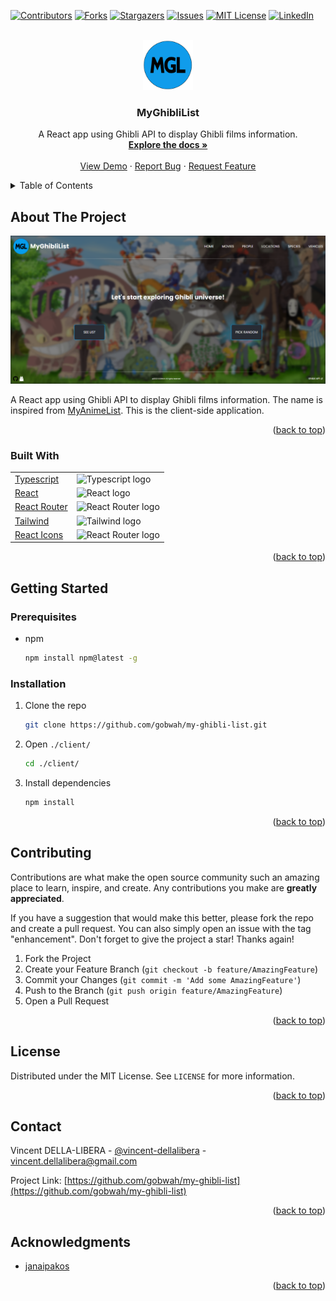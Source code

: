<!-- Improved compatibility of back to top link: See: https://github.com/othneildrew/Best-README-Template/pull/73 -->

<a id="readme-top"></a>

<!--
*** Thanks for checking out the Best-README-Template. If you have a suggestion
*** that would make this better, please fork the repo and create a pull request
*** or simply open an issue with the tag "enhancement".
*** Don't forget to give the project a star!
*** Thanks again! Now go create something AMAZING! :D
-->

<!-- PROJECT SHIELDS -->
<!--
*** I'm using markdown "reference style" links for readability.
*** Reference links are enclosed in brackets [ ] instead of parentheses ( ).
*** See the bottom of this document for the declaration of the reference variables
*** for contributors-url, forks-url, etc. This is an optional, concise syntax you may use.
*** https://www.markdownguide.org/basic-syntax/#reference-style-links
-->

[![Contributors][contributors-shield]][contributors-url]
[![Forks][forks-shield]][forks-url]
[![Stargazers][stars-shield]][stars-url]
[![Issues][issues-shield]][issues-url]
[![MIT License][license-shield]][license-url]
[![LinkedIn][linkedin-shield]][linkedin-url]

<!--

TAGS

https://my-ghibli-list-gobwah.vercel.app
public/icon.png
gobwah
my-ghibli-list
MyGhibliList
A React app using Ghibli API to display Ghibli films information

-->

<!-- PROJECT LOGO -->
<br />
<div align="center">
  <a href="https://my-ghibli-list-gobwah.vercel.app">
    <img src="public/logo.png" alt="Logo" width="80" height="80">
  </a>

<h3 align="center">MyGhibliList</h3>

  <p align="center">
    A React app using Ghibli API to display Ghibli films information.
    <br />
    <a href="https://github.com/gobwah/my-ghibli-list"><strong>Explore the docs »</strong></a>
    <br />
    <br />
    <a href="https://my-ghibli-list-gobwah.vercel.app">View Demo</a>
    ·
    <a href="https://github.com/gobwah/my-ghibli-list/issues">Report Bug</a>
    ·
    <a href="https://github.com/gobwah/my-ghibli-list/issues">Request Feature</a>
  </p>
</div>

<!-- TABLE OF CONTENTS -->
<details>
  <summary>Table of Contents</summary>
  <ol>
    <li>
      <a href="#about-the-project">About The Project</a>
      <ul>
        <li>
        <a href="#built-with">Built With</a></li>
      </ul>
    </li>
    <li>
      <a href="#getting-started">Getting Started</a>
      <ul>
        <li><a href="#prerequisites">Prerequisites</a></li>
        <li><a href="#installation">Installation</a></li>
      </ul>
    </li>
    <li><a href="#contributing">Contributing</a></li>
    <li><a href="#license">License</a></li>
    <li><a href="#contact">Contact</a></li>
    <li><a href="#acknowledgments">Acknowledgments</a></li>
  </ol>
</details>

<!-- ABOUT THE PROJECT -->

## About The Project

[![MyGhibliList Screen Shot][product-screenshot]](https://my-ghibli-list-gobwah.vercel.app)

A React app using Ghibli API to display Ghibli films information. The name is inspired from [MyAnimeList](https://myanimelist.net/). This is the client-side application.

<p align="right">(<a href="#readme-top">back to top</a>)</p>

### Built With

|                                                           |                                                                                                                                                                                                                                                                                                  |
| --------------------------------------------------------- | ------------------------------------------------------------------------------------------------------------------------------------------------------------------------------------------------------------------------------------------------------------------------------------------------ |
| [Typescript](https://react-icons.github.io/react-icons/)  | <img src="https://cdn-icons-png.flaticon.com/512/5968/5968381.png" alt="Typescript logo" width="50" height="50"/>                                                                                                                                                                                |
| [React](https://reactjs.org/)                             | <img src="https://avatars.githubusercontent.com/u/6412038?s=280&v=4" alt="React logo" width="50" height="50"/>                                                                                                                                                                                   |
| [React Router](https://reactrouter.com/)                  | <img src="https://pics.freeicons.io/uploads/icons/png/9267873881551942642-512.png" alt="React Router logo" width="50" height="50"/>                                                                                                                                                              |
| [Tailwind](https://tailwindcss.com/)                      | <img src="https://upload.wikimedia.org/wikipedia/commons/d/d5/Tailwind_CSS_Logo.svg" alt="Tailwind logo" width="50" height="50"/>                                                                                                                                                                |
| [React Icons](https://react-icons.github.io/react-icons/) | <img src="https://camo.githubusercontent.com/48d099290b4cb2d7937bcd96e8497cf1845b54a810a6432c70cf944b60b40c77/68747470733a2f2f7261776769742e636f6d2f676f72616e67616a69632f72656163742d69636f6e732f6d61737465722f72656163742d69636f6e732e737667" alt="React Router logo" width="50" height="50"/> |

<p align="right">(<a href="#readme-top">back to top</a>)</p>

<!-- GETTING STARTED -->

## Getting Started

### Prerequisites

- npm
  ```sh
  npm install npm@latest -g
  ```

### Installation

1. Clone the repo
   ```sh
   git clone https://github.com/gobwah/my-ghibli-list.git
   ```
2. Open `./client/`
   ```sh
   cd ./client/
   ```
3. Install dependencies
   ```sh
   npm install
   ```

<p align="right">(<a href="#readme-top">back to top</a>)</p>

<!-- CONTRIBUTING -->

## Contributing

Contributions are what make the open source community such an amazing place to learn, inspire, and create. Any contributions you make are **greatly appreciated**.

If you have a suggestion that would make this better, please fork the repo and create a pull request. You can also simply open an issue with the tag "enhancement".
Don't forget to give the project a star! Thanks again!

1. Fork the Project
2. Create your Feature Branch (`git checkout -b feature/AmazingFeature`)
3. Commit your Changes (`git commit -m 'Add some AmazingFeature'`)
4. Push to the Branch (`git push origin feature/AmazingFeature`)
5. Open a Pull Request

<p align="right">(<a href="#readme-top">back to top</a>)</p>

<!-- LICENSE -->

## License

Distributed under the MIT License. See `LICENSE` for more information.

<p align="right">(<a href="#readme-top">back to top</a>)</p>

<!-- CONTACT -->

## Contact

Vincent DELLA-LIBERA - [@vincent-dellalibera](https://linkedin.com/in/vincent-dellalibera) - vincent.dellalibera@gmail.com

Project Link: [https://github.com/gobwah/my-ghibli-list](https://github.com/gobwah/my-ghibli-list)

<p align="right">(<a href="#readme-top">back to top</a>)</p>

<!-- ACKNOWLEDGMENTS -->

## Acknowledgments

- [janaipakos](https://github.com/janaipakos/ghibliapi)

<p align="right">(<a href="#readme-top">back to top</a>)</p>

<!-- MARKDOWN LINKS & IMAGES -->
<!-- https://www.markdownguide.org/basic-syntax/#reference-style-links -->

[contributors-shield]: https://img.shields.io/github/contributors/gobwah/my-ghibli-list.svg?style=for-the-badge
[contributors-url]: https://github.com/gobwah/my-ghibli-list/graphs/contributors
[forks-shield]: https://img.shields.io/github/forks/gobwah/my-ghibli-list.svg?style=for-the-badge
[forks-url]: https://github.com/gobwah/my-ghibli-list/network/members
[stars-shield]: https://img.shields.io/github/stars/gobwah/my-ghibli-list.svg?style=for-the-badge
[stars-url]: https://github.com/gobwah/my-ghibli-list/stargazers
[issues-shield]: https://img.shields.io/github/issues/gobwah/my-ghibli-list.svg?style=for-the-badge
[issues-url]: https://github.com/gobwah/my-ghibli-list/issues
[license-shield]: https://img.shields.io/github/license/gobwah/my-ghibli-list.svg?style=for-the-badge
[license-url]: https://github.com/gobwah/my-ghibli-list/blob/master/LICENSE.txt
[linkedin-shield]: https://img.shields.io/badge/-LinkedIn-black.svg?style=for-the-badge&logo=linkedin&colorB=555
[linkedin-url]: https://linkedin.com/in/vincent-dellalibera
[product-screenshot]: public/screenshot.png
